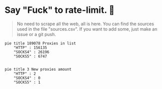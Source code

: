 
# Say "Fuck" to rate-limit. 🖕

> No need to scrape all the web, all is here.
>You can find the sources used in the file "sources.csv".
> If you want to add some, just make an issue or a git push.


```mermaid
pie title 189078 Proxies in list
    "HTTP" : 156135
    "SOCKS4" : 26196
    "SOCKS5" : 6747
            
```

```mermaid
pie title 3 New proxies amount
    "HTTP" : 2
    "SOCKS4" : 0
    "SOCKS5" : 1
```
        